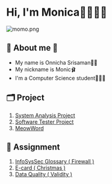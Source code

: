 # Hi, I'm Monica👋🏼🧕🏼
![momo.png](./img/pic.png)
## 🎀 About me 🎀
- My name is Onnicha Srisaman💅🏼
- My nickname is Monic🩰
- I'm a Computer Science student👩🏻‍💻

## 🗂️ Project
1. [System Analysis Project](https://github.com/Momojoj/SAW-System-Analysis/tree/main)
2. [Software Tester Project](https://github.com/Momojoj/Software-Tester/tree/main)
3. [MeowWord](https://github.com/Momojoj/MeowWord)

## 📁 Assignment
1. [InfoSysSec Glossary ( Firewall )](firewall.md)
2. [E-card ( Christmas )](e-card.md)
3. [Data Quality ( Validity )](validity.md)
